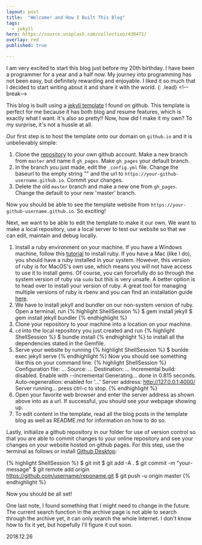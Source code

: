 ```yaml
---
layout: post
title:  "Welcome! and How I Built This Blog"
tags:
  - jekyll
hero: https://source.unsplash.com/collection/430471/
overlay: red
published: true

---
```

I am very excited to start this blog just before my 20th birthday. I have been a programmer for a year and a half now. My journey into programming has not been easy, but definitely rewarding and enjoyable. I liked it so much that I decided to start writing about it and share it with the world.
{: .lead}
<!–-break-–>

This blog is built using a [jekyll template][jekyll_template] I found on github. This template is perfect for me because it has both blog and resume features, which is exactly what I want. It's also so pretty!! Now, how did I make it my own? To my surprise, it's not a hussle at all.

Our first step is to host the template onto our domain on `github.io` and it is unbelievably simple:

1. Clone the [repository][repository] to your own github account. Make a new branch from `master` and name it `gh_pages`. Make `gh_pages` your default branch.
2. In the branch you just made, edit the `_config.yml` file. Change the baseurl to the empty string "" and the url to `https://your-github-username.github.io`. Commit your changes.
3. Delete the old `master` branch and make a new one from `gh_pages`. Change the default to your new 'master' branch.

Now you should be able to see the template website from `https://your-github-username.github.io`. So exciting!

Next, we want to be able to edit the template to make it our own. We want to make a local repository, use a local server to test our website so that we can edit, maintain and debug locally.

1. Install a ruby environment on your machine. If you have a Windows machine, follow this [tutorial][tutorial] to install ruby. If you have a Mac (like I do), you should have a ruby installed in your system. However, this version of ruby is for MacOS's own use, which means you will not have access to use it to install gems. Of course, you can forcefully do so through the system version of ruby via `sudo` but this is very unsafe. A better option is to head over to install your version of ruby. A great tool for managing multiple versions of ruby is rbenv and you can find an installation guide [here][here].
2. We have to install jekyll and bundler on our non-system version of ruby. Open a terminal, run 
{% highlight ShellSession %}
$ gem install jekyll
$ gem install jekyll bundler
{% endhighlight %}
3. Clone your repository to your machine into a location on your machine.
4. `cd` into the local repository you just created and run 
{% highlight ShellSession %}
$ bundle install
{% endhighlight %}
to install all the dependencies stated in the Gemfile.
5. Serve your website by running 
{% highlight ShellSession %}
$ bunlde exec jekyll serve
{% endhighlight %}
Now you should see something like this on your command line:
{% highlight ShellSession %}
Configuration file: ...
            Source: ...
       Destination: ...
 Incremental build: disabled. Enable with --incremental
      Generating... 
                    done in 0.815 seconds.
 Auto-regeneration: enabled for '...'
    Server address: http://127.0.0.1:4000/
  Server running... press ctrl-c to stop.
{% endhighlight %}
6. Open your favorite web browser and enter the server address as shown above into as a url. If successful, you should see your webpage showing up.
7. To edit content in the template, read all the blog posts in the template blog as well as README.md for information on how to do so.

Lastly, initialize a github repository in our folder for use of version control so that you are able to commit changes to your online repository and see your changes on your website hosted on github pages. For this step, use the terminal as follows or install [Github Desktop][github_desktop]:

{% highlight ShellSession %}
$ git init
$ git add -A .
$ git commit -m "your-message"
$ git remote add origin https://github.com/username/reponame.git
$ git push -u origin master
{% endhighlight %}

Now you should be all set!

One last note, I found something that I might need to change in the future. The current search function in the archive page is not able to search through the archive yet, it can only search the whole Internet. I don't know how to fix it yet, but hopefully I'll figure it out soon.

2018.12.26

[jekyll_template]: https://github.com/melangue/dactl
[repository]:      https://github.com/melangue/dactl
[tutorial]:        https://www.tutorialspoint.com/ruby/ruby_installation_windows.htm
[here]:            https://www.youtube.com/watch?v=-DJz7yC3iOI
[github_desktop]:  https://desktop.github.com/
